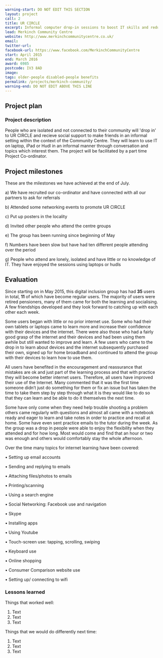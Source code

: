 ```yaml
---
warning-start: DO NOT EDIT THIS SECTION
layout: project
call: 2
title: UR CIRCLE
excerpt: Informal computer drop-in sessions to boost IT skills and reduce social isolation
lead: Merkinch Community Centre
website: http://www.merkinchcommunitycentre.co.uk/
email: 
twitter-url: 
facebook-url: https://www.facebook.com/MerkinchCommunityCentre
start: April 2015
end: March 2016
award: 6985
postcode: IV3 8AD
image:
tags: older-people disabled-people benefits 
permalink: /projects/merkinch-community/
warning-end: DO NOT EDIT ABOVE THIS LINE
---
```


## Project plan

### Project description

People who are isolated and not connected to their community will 'drop in' to UR CIRCLE and recieve social support to make friends in an informal setting within the context of the Community Centre. They will learn to use IT on laptop, iPad or Hudl in an informal manner through conversation and topics which interest them. The project will be facilitated by a part time Project Co-ordinator. 


## Project milestones

These are the milestones we have achieved at the end of July.

a)	We have recruited our co-ordinator and have connected with all our partners to ask for referrals

b)	Attended some networking events to promote UR CIRCLE

c)	Put up posters in the locality

d)	Invited other people who attend the centre groups

e)	The group has been running since beginning of May

f)	Numbers have been slow but have had ten different people attending over the period

g)	People who attend are lonely, isolated and have little or no knowledge of IT.  They have enjoyed the sessions using laptops or hudls


## Evaluation

Since starting on in May 2015, this digital inclusion group has had **35** users in total, **11** of which have become regular users. The majority of users were retired pensioners, many of them came for both the learning and socialising. A few friendships developed and they look forward to catching up with each other each week.

Some users began with little or no prior internet use. Some who had their own tablets or laptops came to learn more and increase their confidence with their devices and the internet. There were also those who had a fairly good grasp of the internet and their devices and had been using them awhile but still wanted to improve and learn. A few users who came to the drop in to learn about devices and the internet subsequently purchased their own, signed up for home broadband and continued to attend the group with their devices to learn how to use them. 

All users have benefited in the encouragement and reassurance that mistakes are ok and just part of the learning process and that with practice they will become better internet users. Therefore, all users have improved their use of the Internet. Many commented that it was the first time someone didn’t just do something for them or fix an issue but has taken the time to take them step by step through what it is they would like to do so that they can learn and be able to do it themselves the next time. 

Some have only come when they need help trouble shooting a problem others came regularly with questions and almost all came with a notebook ready and eager to learn and take notes in order to practice and recall at home. Some have even sent practice emails to the tutor during the week. As the group was a drop in people were able to enjoy the flexibility when they attended and for how long. Most would come and find that an hour or two was enough and others would comfortably stay the whole afternoon. 

Over the time many topics for internet learning have been covered:
 
•	Setting up email accounts

•	Sending and replying to emails

•	Attaching files/photos to emails

•	Printing/scanning

•	Using a search engine

•	Social Networking: Facebook use and navigation

•	Skype

•	Installing apps

•	Using Youtube

•	Touch-screen use: tapping, scrolling, swiping

•	Keyboard use

•	Online shopping

•	Consumer Comparison website use

•	Setting up/ connecting to wifi

### Lessons learned

Things that worked well:

1. Text
2. Text
3. Text

Things that we would do differently next time:

1. Text
2. Text
3. Text
